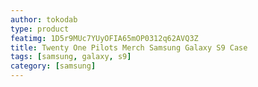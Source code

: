 ```yaml
---
author: tokodab
type: product
featimg: 1D5r9MUc7YUyOFIA65mOP0312q62AVQ3Z
title: Twenty One Pilots Merch Samsung Galaxy S9 Case
tags: [samsung, galaxy, s9]
category: [samsung]
---
```

